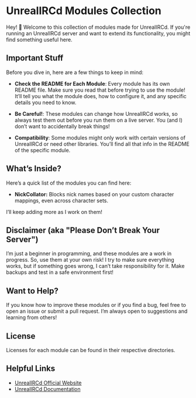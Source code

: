 # UnrealIRCd Modules Collection

Hey! 👋 Welcome to this collection of modules made for UnrealIRCd. If you're running an UnrealIRCd server and want to extend its functionality, you might find something useful here.

## Important Stuff

Before you dive in, here are a few things to keep in mind:

- **Check the README for Each Module**: Every module has its own README file. Make sure you read that before trying to use the module! It’ll tell you what the module does, how to configure it, and any specific details you need to know.
  
- **Be Careful!**: These modules can change how UnrealIRCd works, so always test them out before you run them on a live server. You (and I) don’t want to accidentally break things!

- **Compatibility**: Some modules might only work with certain versions of UnrealIRCd or need other libraries. You’ll find all that info in the README of the specific module.

## What’s Inside?

Here’s a quick list of the modules you can find here:

- **NickCollator:** Blocks nick names based on your custom character mappings, even across character sets.

I’ll keep adding more as I work on them!

## Disclaimer (aka "Please Don’t Break Your Server")

I’m just a beginner in programming, and these modules are a work in progress. So, use them at your own risk! I try to make sure everything works, but if something goes wrong, I can’t take responsibility for it. Make backups and test in a safe environment first!

## Want to Help?

If you know how to improve these modules or if you find a bug, feel free to open an issue or submit a pull request. I’m always open to suggestions and learning from others!

## License

Licenses for each module can be found in their respective directories.

## Helpful Links

- [UnrealIRCd Official Website](https://www.unrealircd.org/)
- [UnrealIRCd Documentation](https://www.unrealircd.org/docs/)
